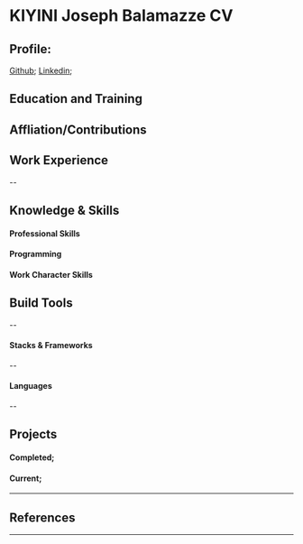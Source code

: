 KIYINI Joseph Balamazze CV 
====== 

## Profile: 
[Github](https://github.com/josephkb87); [Linkedin](https://www.linkedin.com/in/kiyini-joseph-balamazze-04953420/); 


## Education and Training



## Affliation/Contributions




## Work Experience



--
## Knowledge & Skills

#### Professional Skills

####  Programming 

#### Work Character Skills



## Build Tools 

--
#### Stacks & Frameworks

-- 
#### Languages
-- 

## Projects

#### Completed;

#### Current;  

---
## References 

---
